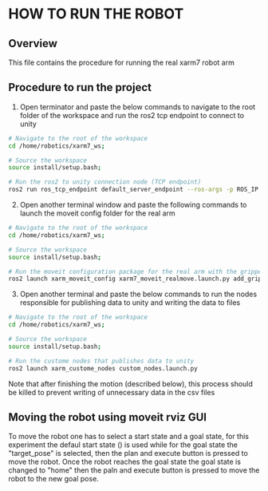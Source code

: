 # HOW TO RUN THE ROBOT


## Overview

This file contains the procedure for running the real xarm7 robot arm


## Procedure to run the project
1. Open terminator and paste the below commands to navigate to the root folder of the workspace and run the ros2 tcp endpoint to connect to unity
```bash
# Navigate to the root of the workspace 
cd /home/robotics/xarm7_ws;

# Source the workspace
source install/setup.bash;

# Run the ros2 to unity connection node (TCP endpoint)
ros2 run ros_tcp_endpoint default_server_endpoint --ros-args -p ROS_IP:=192.168.1.119
```

2. Open another terminal window and paste the following commands to launch the moveit config folder for the real arm
```bash
# Navigate to the root of the workspace 
cd /home/robotics/xarm7_ws;

# Source the workspace
source install/setup.bash;

# Run the moveit configuration package for the real arm with the gripper attached
ros2 launch xarm_moveit_config xarm7_moveit_realmove.launch.py add_gripper:=true robot_ip:=192.168.1.225
```

3. Open another terminal and paste the below commands to run the nodes responsible for publishing data to unity and writing the data to files
```bash
# Navigate to the root of the workspace 
cd /home/robotics/xarm7_ws;

# Source the workspace
source install/setup.bash;

# Run the custome nodes that publishes data to unity
ros2 launch xarm_custome_nodes custom_nodes.launch.py
```
Note that after finishing the motion (described below), this process should be killed to prevent writing of unnecessary data in the csv files

## Moving the robot using moveit rviz GUI
To move the robot one has to select a start state and a goal state, for this experiment the defaul start state (<current>)
is used while for the goal state the "target_pose" is selected, then the plan and execute button is pressed to move the robot.
Once the robot reaches the goal state the goal state is changed to "home" then the paln and execute button is pressed to move the robot to the new goal pose.